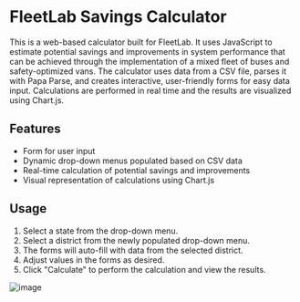 # FleetLab Savings Calculator

This is a web-based calculator built for FleetLab. It uses JavaScript to estimate potential savings and improvements in system performance that can be achieved through the implementation of a mixed fleet of buses and safety-optimized vans. The calculator uses data from a CSV file, parses it with Papa Parse, and creates interactive, user-friendly forms for easy data input. Calculations are performed in real time and the results are visualized using Chart.js.

## Features

- Form for user input
- Dynamic drop-down menus populated based on CSV data
- Real-time calculation of potential savings and improvements
- Visual representation of calculations using Chart.js

## Usage

1. Select a state from the drop-down menu.
2. Select a district from the newly populated drop-down menu.
3. The forms will auto-fill with data from the selected district.
4. Adjust values in the forms as desired.
5. Click "Calculate" to perform the calculation and view the results.


![image](https://github.com/alsal123/ImprovementCalculator/assets/108489191/9e348592-b4d5-48a8-9690-823345f26165)
